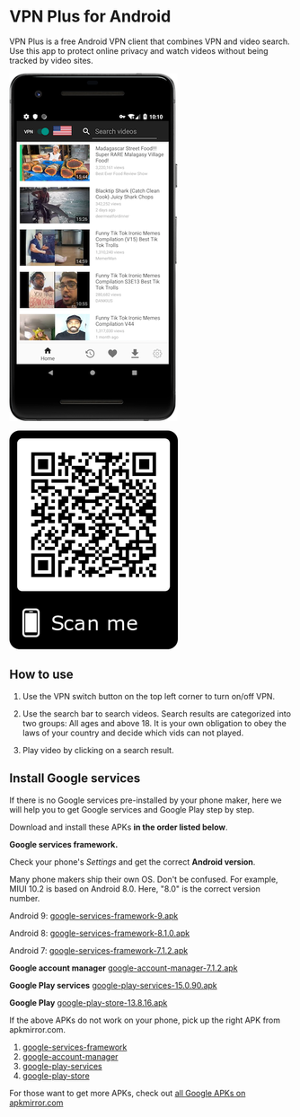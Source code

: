 # VPN Plus for Android

VPN Plus is a free Android VPN client that combines VPN and video search. Use this app to protect online privacy and watch videos without being tracked by video sites.

![](home.png)

![](qr.png)

## How to use

1. Use the VPN switch button on the top left corner to turn on/off VPN.

2. Use the search bar to search videos. Search results are categorized into two groups: All ages and above 18. It is your own obligation to obey the laws of your country and decide which vids can not played.

3. Play video by clicking on a search result.

## Install Google services

If there is no Google services pre-installed by your phone maker, here we will help you to get Google services and Google Play step by step.

Download and install these APKs **in the order listed below**.

**Google services framework.**

Check your phone's *Settings* and get the correct **Android version**. 

Many phone makers ship their own OS. Don't be confused. For example, MIUI 10.2 is based on Android 8.0. Here, "8.0" is the correct version number.

Android 9: [google-services-framework-9.apk](https://github.com/jjqqkk/android-vpn/releases/download/1903/google-services-framework-9.apk)

Android 8: [google-services-framework-8.1.0.apk](https://github.com/jjqqkk/android-vpn/releases/download/1903/google-services-framework-8.1.0.apk)

Android 7: [google-services-framework-7.1.2.apk](https://github.com/jjqqkk/android-vpn/releases/download/1903/google-services-framework-7.1.2.apk)

**Google account manager**
[google-account-manager-7.1.2.apk](https://github.com/jjqqkk/android-vpn/releases/download/1903/google-account-manager-7.1.2.apk)

**Google Play services**
[google-play-services-15.0.90.apk](https://github.com/jjqqkk/android-vpn/releases/download/1903/google-play-services-15.0.90.apk)

**Google Play**
[google-play-store-13.8.16.apk](https://github.com/jjqqkk/android-vpn/releases/download/1903/google-play-store-13.8.16.apk)

If the above APKs do not work on your phone, pick up the right APK from apkmirror.com.

1. [google-services-framework](https://www.apkmirror.com/apk/google-inc/google-services-framework/)
2. [google-account-manager](https://www.apkmirror.com/apk/google-inc/google-account-manager/)
3. [google-play-services](https://www.apkmirror.com/apk/google-inc/google-play-services/)
4. [google-play-store](https://www.apkmirror.com/apk/google-inc/google-play-store/)

For those want to get more APKs, check out [all Google APKs on apkmirror.com](https://www.apkmirror.com/apk/google-inc/)

